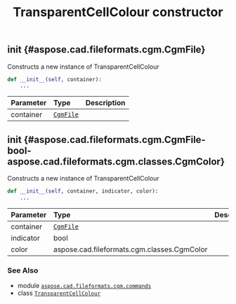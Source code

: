 ﻿---
title: TransparentCellColour constructor
second_title: Aspose.CAD for Python via .NET API References
description: 
type: docs
weight: 10
url: /python-net/aspose.cad.fileformats.cgm.commands/transparentcellcolour/__init__/
is_root: false
---

## __init__ {#aspose.cad.fileformats.cgm.CgmFile}

Constructs a new instance of TransparentCellColour



```python
def __init__(self, container):
    ...
```


| Parameter | Type | Description |
| :- | :- | :- |
| container | [`CgmFile`](/cad/python-net/aspose.cad.fileformats.cgm/cgmfile) |  |


## __init__ {#aspose.cad.fileformats.cgm.CgmFile-bool-aspose.cad.fileformats.cgm.classes.CgmColor}

Constructs a new instance of TransparentCellColour



```python
def __init__(self, container, indicator, color):
    ...
```


| Parameter | Type | Description |
| :- | :- | :- |
| container | [`CgmFile`](/cad/python-net/aspose.cad.fileformats.cgm/cgmfile) |  |
| indicator | bool |  |
| color | aspose.cad.fileformats.cgm.classes.CgmColor |  |



### See Also
* module [`aspose.cad.fileformats.cgm.commands`](../../)
* class [`TransparentCellColour`](/cad/python-net/aspose.cad.fileformats.cgm.commands/transparentcellcolour)

